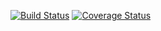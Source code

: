 [![Build Status](https://travis-ci.org/gossie/benchmark.svg?branch=master)](https://travis-ci.org/gossie/benchmark)
[![Coverage Status](https://coveralls.io/repos/github/gossie/benchmark/badge.svg?branch=master)](https://coveralls.io/github/gossie/benchmark?branch=master)
